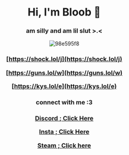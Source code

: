 <h1 align="center">Hi, I'm Bloob 🎀</h1>
<h3 align="center">am silly and am lil slut  >.< </h3>

<p align="center"> <img src=" ![visitors](https://visitor-badge.laobi.icu/badge?page_id=98e595f8)" alt="98e595f8" /> </p>

<h3 align="center">
 
[https://shock.lol/j](https://shock.lol/j)

[https://guns.lol/w](https://guns.lol/w)

[https://kys.lol/e](https://kys.lol/e)

<h3 align="center">connect with me :3 </h3>
<h3 align="center">

[Discord ; Click Here](https://discord.com/users/1048171869339136010)

[Insta ; Click Here](https://instagram.com/hahabloob)

[Steam ; Click here](https://steamcommunity.com/id/98e595f8/)

